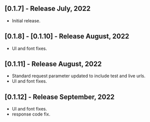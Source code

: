 ## [0.1.7] - Release July, 2022

* Initial release.

## [0.1.8] - [0.1.10] - Release August, 2022

* UI and font fixes.

## [0.1.11] - Release August, 2022

* Standard request parameter updated to include test and live urls.
* UI and font fixes.

## [0.1.12] - Release September, 2022

* UI and font fixes.
* response code fix.
